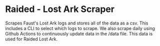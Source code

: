 # Raided - Lost Ark Scraper
Scrapes Faust's Lost Ark logs and stores all of the data as a csv. This includes
a CLI to select which logs to scrape. We also scrape daily using Github Actions
to continuously update data in the /data file. This data is used for Raided Lost
Ark. 
